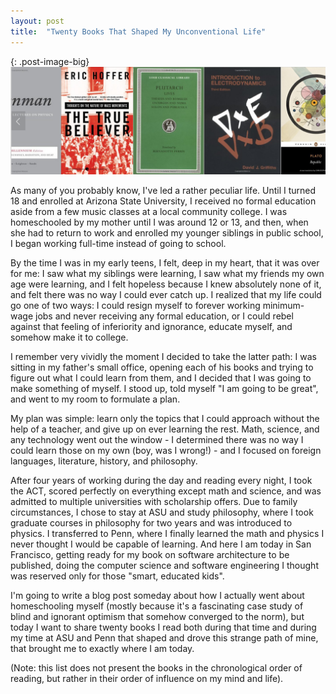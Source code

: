 ```yaml
---
layout: post
title:  "Twenty Books That Shaped My Unconventional Life"
---
```

{: .post-image-big}
![Books](/assets/posts/books.jpg)

As many of you probably know, I've led a rather peculiar life. Until I turned 18 and enrolled at Arizona State University, I received no formal education aside from a few music classes at a local community college. I was homeschooled by my mother until I was around 12 or 13, and then, when she had to return to work and enrolled my younger siblings in public school, I began working full-time instead of going to school.
<!--more-->

By the time I was in my early teens, I felt, deep in my heart, that it was over for me: I saw what my siblings were learning, I saw what my friends my own age were learning, and I felt hopeless because I knew absolutely none of it, and felt there was no way I could ever catch up. I realized that my life could go one of two ways: I could resign myself to forever working minimum-wage jobs and never receiving any formal education, or I could rebel against that feeling of inferiority and ignorance, educate myself, and somehow make it to college.

I remember very vividly the moment I decided to take the latter path: I was sitting in my father's small office, opening each of his books and trying to figure out what I could learn from them, and I decided that I was going to make something of myself. I stood up, told myself "I am going to be great", and went to my room to formulate a plan.

My plan was simple: learn only the topics that I could approach without the help of a teacher, and give up on ever learning the rest. Math, science, and any technology went out the window - I determined there was no way I could learn those on my own (boy, was I wrong!) - and I focused on foreign languages, literature, history, and philosophy.

After four years of working during the day and reading every night, I took the ACT, scored perfectly on everything except math and science, and was admitted to multiple universities with scholarship offers. Due to family circumstances, I chose to stay at ASU and study philosophy, where I took graduate courses in philosophy for two years and was introduced to physics. I transferred to Penn, where I finally learned the math and physics I never thought I would be capable of learning. And here I am today in San Francisco, getting ready for my book on software architecture to be published, doing the computer science and software engineering I thought was reserved only for those "smart, educated kids".

I'm going to write a blog post someday about how I actually went about homeschooling myself (mostly because it's a fascinating case study of blind and ignorant optimism that somehow converged to the norm), but today I want to share twenty books I read both during that time and during my time at ASU and Penn that shaped and drove this strange path of mine, that brought me to exactly where I am today.

(Note: this list does not present the books in the chronological order of reading, but rather in their order of influence on my mind and life).
